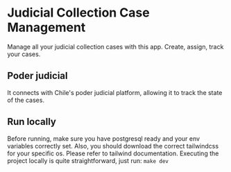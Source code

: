 # Judicial Collection Case Management
Manage all your judicial collection cases with this app. Create, assign, track your cases.
## Poder judicial
It connects with Chile's poder judicial platform, allowing it to track the state of the cases.
## Run locally
Before running, make sure you have postgresql ready and your env variables correctly set. Also, you should download the correct tailwindcss for your specific os. Please refer to tailwind documentation.
Executing the project locally is quite straightforward, just run:
```make dev```
